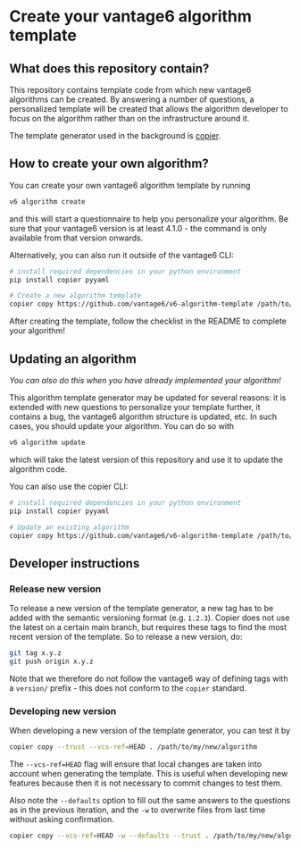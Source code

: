 # Create your vantage6 algorithm template

## What does this repository contain?

This repository contains template code from which new vantage6 algorithms can be
created. By answering a number of questions, a personalized template will be
created that allows the algorithm developer to focus on the algorithm rather
than on the infrastructure around it.

The template generator used in the background is
[copier](https://github.com/copier-org/copier).

## How to create your own algorithm?

You can create your own vantage6 algorithm template by running

```bash
v6 algorithm create
```

and this will start a questionnaire to help you personalize your algorithm.
Be sure that your vantage6 version is at least 4.1.0 - the command is only
available from that version onwards.

Alternatively, you can also run it outside of the vantage6 CLI:

```bash
# install required dependencies in your python environment
pip install copier pyyaml

# Create a new algorithm template
copier copy https://github.com/vantage6/v6-algorithm-template /path/to/my/new/algorithm
```

After creating the template, follow the checklist in the README to complete your
algorithm!

## Updating an algorithm

_You can also do this when you have already implemented your algorithm!_

This algorithm template generator may be updated for several reasons: it is
extended with new questions to personalize your template further, it contains
a bug, the vantage6 algorithm structure is updated, etc. In such cases, you
should update your algorithm. You can do so with

```bash
v6 algorithm update
```

which will take the latest version of this repository and use it to update the
algorithm code.

You can also use the copier CLI:

```bash
# install required dependencies in your python environment
pip install copier pyyaml

# Update an existing algorithm
copier copy https://github.com/vantage6/v6-algorithm-template /path/to/my/new/algorithm
```

## Developer instructions

### Release new version

To release a new version of the template generator, a new tag has to be added
with the semantic versioning format (e.g. `1.2.3`). Copier does not use the
latest on a certain main branch, but requires these tags to find the most recent
version of the template. So to release a new version, do:

```bash
git tag x.y.z
git push origin x.y.z
```

Note that we therefore do not follow the vantage6 way of defining tags with a
`version/` prefix - this does not conform to the `copier` standard.

### Developing new version

When developing a new version of the template generator, you can test it by

```bash
copier copy --trust --vcs-ref=HEAD . /path/to/my/new/algorithm
```

The `--vcs-ref=HEAD` flag will ensure that local changes are taken into account
when generating the template. This is useful when developing new features because then
it is not necessary to commit changes to test them.

Also note the `--defaults` option to fill out the same answers to the questions as in
the previous iteration, and the `-w` to overwrite files from last time without asking
confirmation.

```bash
copier copy --vcs-ref=HEAD -w --defaults --trust . /path/to/my/new/algorithm
```
